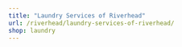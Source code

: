 ```yaml
---
title: "Laundry Services of Riverhead"
url: /riverhead/laundry-services-of-riverhead/
shop: laundry
---
```

